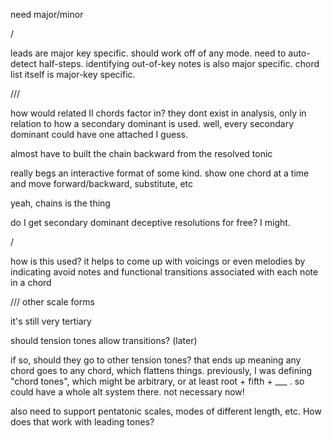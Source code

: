 
need major/minor

/

leads are major key specific. should work off of any mode. need to auto-detect half-steps.
identifying out-of-key notes is also major specific.
chord list itself is major-key specific.


///

how would related II chords factor in? they dont exist in analysis, only in relation to how a secondary dominant is used. well, every secondary dominant could have one attached I guess.

almost have to built the chain backward from the resolved tonic

really begs an interactive format of some kind. show one chord at a time and move forward/backward, substitute, etc

yeah, chains is the thing

do I get secondary dominant deceptive resolutions for free? I might.

/

how is this used? it helps to come up with voicings or even melodies by indicating avoid notes and functional transitions associated with each note in a chord


/// other scale forms

it's still very tertiary

should tension tones allow transitions? (later)

if so, should they go to other tension tones? that ends up meaning any chord goes to any chord, which flattens things. previously, I was defining "chord tones", which might be arbitrary, or at least root + fifth + ___ . so could have a whole alt system there. not necessary now!

also need to support pentatonic scales, modes of different length, etc. How does that work with leading tones?